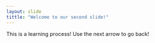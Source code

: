 ```yaml
---
layout: slide
tittle: "Welcome to our second slide!"
---
```

This is a learning process!
Use the next arrow to go back!
